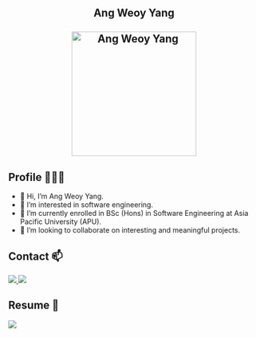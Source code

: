 <h2 align="center">
    <b>Ang Weoy Yang</b>
    <br/>
    <br/>
    <img alt="Ang Weoy Yang" src="https://avatars.githubusercontent.com/u/62604618?s=400&u=1e122f1823f5c0ff36b41b2f3996e4613003f41a&v=4" height="250px"/></img>
</h2>


## Profile 🙋🏼‍♂️


- 👋 Hi, I’m Ang Weoy Yang.
- 👀 I’m interested in software engineering.
- 🌱 I’m currently enrolled in BSc (Hons) in Software Engineering at Asia Pacific University (APU).
- 💞️ I’m looking to collaborate on interesting and meaningful projects.


## Contact 📫
<p>
    <a href="mailto:weoyyang00@gmail.com" target="_blank">
        <img src="https://img.shields.io/badge/Gmail-%23D14836.svg?&style=plastic&logo=gmail&logoColor=white">
    </a>
    <a href="https://www.linkedin.com/in/weoy-yang-ang/" target="_blank">
        <img src="https://img.shields.io/badge/LinkedIn-%230077B5.svg?&style=plastic&logo=linkedin&logoColor=white">
    </a>   
</p>


## Resume 📄
<p>
    <a href="https://docs.google.com/document/d/1gV7vtFU0KHalcYotq-U88vKehmVmPRtkK2yHLn0kX_U/edit?usp=sharing" target="_blank">
        <img src="https://img.shields.io/badge/Google%20Drive-4285F4?style=plastic&logo=googledrive&logoColor=white">
    </a>
</p>


<!---
Ang-dot/Ang-dot is a ✨ special ✨ repository because its `README.md` (this file) appears on your GitHub profile.
You can click the Preview link to take a look at your changes.
--->
 
